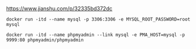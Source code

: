https://www.jianshu.com/p/32335bd372dc

```
docker run -itd --name mysql -p 3306:3306 -e MYSQL_ROOT_PASSWORD=root mysql

docker run -itd --name phpmyadmin --link mysql -e PMA_HOST=mysql -p 9999:80 phpmyadmin/phpmyadmin
```

